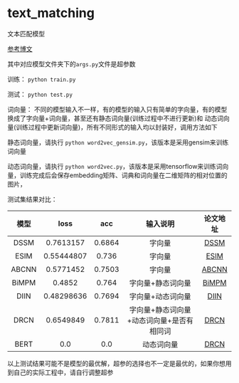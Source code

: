 # text_matching
文本匹配模型

[参考博文](https://blog.csdn.net/u012526436/article/details/90179466)

其中对应模型文件夹下的`args.py`文件是超参数

训练：
`python train.py`

测试：
`python test.py`

词向量：
不同的模型输入不一样，有的模型的输入只有简单的字向量，有的模型换成了字向量+词向量，甚至还有静态词向量(训练过程中不进行更新)和
动态词向量(训练过程中更新词向量)，所有不同形式的输入均以封装好，调用方法如下


静态词向量，请执行
`python word2vec_gensim.py`，该版本是采用gensim来训练词向量

动态词向量，请执行
`python word2vec.py`，该版本是采用tensorflow来训练词向量，训练完成后会保存embedding矩阵、词典和词向量在二维矩阵的相对位置的图片，


测试集结果对比：

模型 | loss | acc | 输入说明 | 论文地址
:-: | :-: | :-: | :-: | :-: |
DSSM | 0.7613157 | 0.6864 | 字向量 | [DSSM](https://posenhuang.github.io/papers/cikm2013_DSSM_fullversion.pdf) |
ESIM | 0.55444807| 0.736 | 字向量 | [ESIM](https://arxiv.org/pdf/1609.06038.pdf) |
ABCNN | 0.5771452| 0.7503 | 字向量 | [ABCNN](https://arxiv.org/pdf/1512.05193.pdf) |
BiMPM | 0.4852| 0.764 | 字向量+静态词向量 | [BiMPM](https://arxiv.org/pdf/1702.03814.pdf) |
DIIN | 0.48298636| 0.7694 | 字向量+动态词向量 | [DIIN](https://arxiv.org/pdf/1709.04348.pdf) |
DRCN | 0.6549849 | 0.7811 | 字向量+静态词向量+动态词向量+是否有相同词 | [DRCN](https://arxiv.org/pdf/1805.11360.pdf) |
BERT | 0.0 | 0.0 | 动态词向量 | [DRCN](https://arxiv.org/pdf/1805.11360.pdf) |

以上测试结果可能不是模型的最优解，超参的选择也不一定是最优的，如果你想用到自己的实际工程中，请自行调整超参
